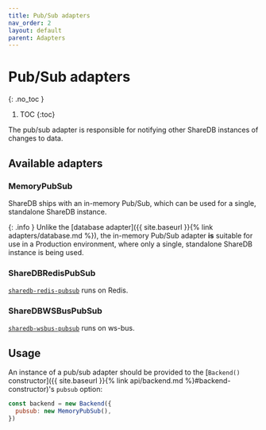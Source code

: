 ```yaml
---
title: Pub/Sub adapters
nav_order: 2
layout: default
parent: Adapters
---
```


# Pub/Sub adapters
{: .no_toc }

1. TOC
{:toc}

The pub/sub adapter is responsible for notifying other ShareDB instances of changes to data.

## Available adapters

### MemoryPubSub

ShareDB ships with an in-memory Pub/Sub, which can be used for a single, standalone ShareDB instance.

{: .info }
Unlike the [database adapter]({{ site.baseurl }}{% link adapters/database.md %}), the in-memory Pub/Sub adapter **is** suitable for use in a Production environment, where only a single, standalone ShareDB instance is being used.

### ShareDBRedisPubSub

[`sharedb-redis-pubsub`](https://github.com/share/sharedb-redis-pubsub) runs on Redis.

### ShareDBWSBusPubSub

[`sharedb-wsbus-pubsub`](https://github.com/dmapper/sharedb-wsbus-pubsub) runs on ws-bus.

## Usage

An instance of a pub/sub adapter should be provided to the [`Backend()` constructor]({{ site.baseurl }}{% link api/backend.md %}#backend-constructor)'s `pubsub` option:

```js
const backend = new Backend({
  pubsub: new MemoryPubSub(),
})
```
